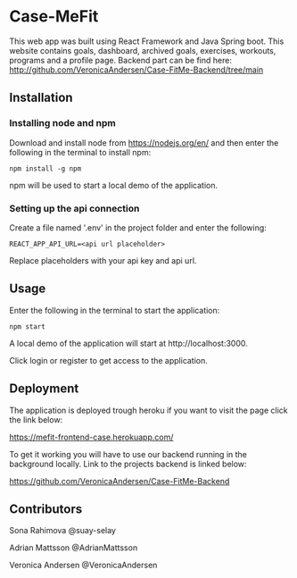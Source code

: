 # Case-MeFit
This web app was built using React Framework and Java Spring boot. This website contains goals, dashboard, archived goals, exercises, workouts, programs and a profile page. Backend part can be find here: http://github.com/VeronicaAndersen/Case-FitMe-Backend/tree/main 

## Installation

### Installing node and npm
Download and install node from https://nodejs.org/en/ and then enter the following in the terminal to install npm:
```
npm install -g npm
```
npm will be used to start a local demo of the application.
### Setting up the api connection
Create a file named '.env' in the project folder and enter the following:
```
REACT_APP_API_URL=<api url placeholder>
```
Replace placeholders with your api key and api url. 

## Usage
Enter the following in the terminal to start the application:
```
npm start
```
A local demo of the application will start at http://localhost:3000.

Click login or register to get access to the application. 

## Deployment
The application is deployed trough heroku if you want to visit the page click the link below: 

https://mefit-frontend-case.herokuapp.com/ 

To get it working you will have to use our backend running in the background locally. Link to the projects backend is linked below:

https://github.com/VeronicaAndersen/Case-FitMe-Backend 

## Contributors

Sona Rahimova @suay-selay

Adrian Mattsson @AdrianMattsson

Veronica Andersen @VeronicaAndersen
